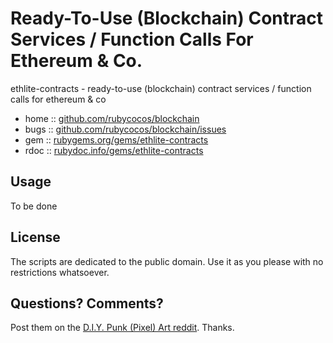 #  Ready-To-Use (Blockchain) Contract Services / Function Calls For Ethereum & Co.


ethlite-contracts  - ready-to-use (blockchain) contract services / function calls for ethereum & co


* home  :: [github.com/rubycocos/blockchain](https://github.com/rubycocos/blockchain)
* bugs  :: [github.com/rubycocos/blockchain/issues](https://github.com/rubycocos/blockchain/issues)
* gem   :: [rubygems.org/gems/ethlite-contracts](https://rubygems.org/gems/ethlite-contracts)
* rdoc  :: [rubydoc.info/gems/ethlite-contracts](http://rubydoc.info/gems/ethlite-contracts)



## Usage

To be done




## License

The scripts are dedicated to the public domain.
Use it as you please with no restrictions whatsoever.


## Questions? Comments?


Post them on the [D.I.Y. Punk (Pixel) Art reddit](https://old.reddit.com/r/DIYPunkArt). Thanks.


